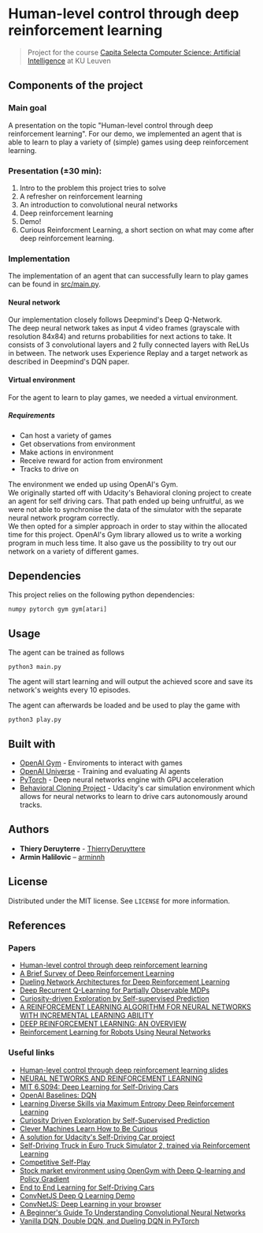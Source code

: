 #  Human-level control through deep reinforcement learning
> Project for the course [Capita Selecta Computer Science: Artificial Intelligence](https://onderwijsaanbod.kuleuven.be/syllabi/e/H05N0AE.htm#activetab=doelstellingen_idm1514848) at KU Leuven

## Components of the project

### Main goal
A presentation on the topic "Human-level control through deep reinforcement learning". For our demo, we implemented an agent that is able to learn to play a variety of (simple) games using deep reinforcement learning.

### Presentation (&plusmn;30 min):
1. Intro to the problem this project tries to solve
2. A refresher on reinforcement learning
3. An introduction to convolutional neural networks
4. Deep reinforcement learning
5. Demo!
6. Curious Reinforcment Learning, a short section on what may come after deep reinforcement learning.

### Implementation
The implementation of an agent that can successfully learn to play games can be found in [src/main.py](src/main.py).

#### Neural network
Our implementation closely follows Deepmind's Deep Q-Network.  
The deep neural network takes as input 4 video frames (grayscale with resolution 84x84) and returns probabilities for next actions to take. It consists of 3 convolutional layers and 2 fully connected layers with ReLUs in between. The network uses Experience Replay and a target network as described in Deepmind's DQN paper.

#### Virtual environment
For the agent to learn to play games, we needed a virtual environment.

##### Requirements
* Can host a variety of games
* Get observations from environment
* Make actions in environment
* Receive reward for action from environment
* Tracks to drive on

The environment we ended up using OpenAI's Gym.  
We originally started off with Udacity's Behavioral cloning project to create an agent for self driving cars. That path ended up being unfruitful, as we were not able to synchronise the data of the simulator with the separate neural network program correctly.  
We then opted for a simpler approach in order to stay within the allocated time for this project. OpenAI's Gym library allowed us to write a working program in much less time. It also gave us the possibility to try out our network on a variety of different games.  

## Dependencies
This project relies on the following python dependencies:

    numpy pytorch gym gym[atari]

## Usage
The agent can be trained as follows
```
python3 main.py
```
The agent will start learning and will output the achieved score and save its network's weights every 10 episodes.

The agent can afterwards be loaded and be used to play the game with
```
python3 play.py
```

## Built with
* [OpenAI Gym](https://github.com/openai/gym) - Enviroments to interact with games
* [OpenAI Universe](https://github.com/openai/universe) - Training and evaluating AI agents
* [PyTorch](https://github.com/pytorch/pytorch) - Deep neural networks engine with GPU acceleration
* [Behavioral Cloning Project](https://github.com/udacity/CarND-Behavioral-Cloning-P3) - Udacity's car simulation environment which allows for neural networks to learn to drive cars autonomously around tracks.

## Authors
* **Thiery Deruyterre** - [ThierryDeruyttere](https://github.com/ThierryDeruyttere)
* **Armin Halilovic** – [arminnh](http://github.com/arminnh/)

## License
Distributed under the MIT license. See ``LICENSE`` for more information.

## References

### Papers
- [Human-level control through deep reinforcement learning](https://deepmind.com/research/publications/human-level-control-through-deep-reinforcement-learning/)
- [A Brief Survey of Deep Reinforcement Learning](https://arxiv.org/abs/1708.05866)
- [Dueling Network Architectures for Deep Reinforcement Learning](https://arxiv.org/abs/1511.06581)
- [Deep Recurrent Q-Learning for Partially Observable MDPs](https://arxiv.org/abs/1507.06527)
- [Curiosity-driven Exploration by Self-supervised Prediction](https://arxiv.org/pdf/1705.05363.pdf)
- [A REINFORCEMENT LEARNING ALGORITHM FOR NEURAL NETWORKS WITH INCREMENTAL LEARNING ABILITY](http://www2.kobe-u.ac.jp/~ozawasei/pub/iconip02a.pdf)
- [DEEP REINFORCEMENT LEARNING: AN OVERVIEW](https://arxiv.org/pdf/1701.07274.pdf)
- [Reinforcement Learning for Robots Using Neural Networks](https://pdfs.semanticscholar.org/54c4/cf3a8168c1b70f91cf78a3dc98b671935492.pdf)

### Useful links
- [Human-level control through deep reinforcement learning slides](http://www.teach.cs.toronto.edu/~csc2542h/fall/material/csc2542f16_dqn.pdf)
- [NEURAL NETWORKS AND REINFORCEMENT LEARNING](http://web.mst.edu/~gosavia/neural_networks_RL.pdf)
- [MIT 6.S094: Deep Learning for Self-Driving Cars](http://selfdrivingcars.mit.edu/deeptraffic/)
- [OpenAI Baselines: DQN](https://blog.openai.com/openai-baselines-dqn/)
- [Learning Diverse Skills via Maximum Entropy Deep Reinforcement Learning](http://bair.berkeley.edu/blog/2017/10/06/soft-q-learning/)
- [Curiosity Driven Exploration by Self-Supervised Prediction](https://www.youtube.com/watch?v=J3FHOyhUn3A)
- [Clever Machines Learn How to Be Curious](https://www.quantamagazine.org/clever-machines-learn-how-to-be-curious-20170919)
- [A solution for Udacity's Self-Driving Car project](https://github.com/alexhagiopol/end-to-end-deep-learning)
- [Self-Driving Truck in Euro Truck Simulator 2, trained via Reinforcement Learning](https://github.com/aleju/self-driving-truck)
- [Competitive Self-Play](https://blog.openai.com/competitive-self-play/)
- [Stock market environment using OpenGym with Deep Q-learning and Policy Gradient](https://github.com/kh-kim/stock_market_reinforcement_learning)
- [End to End Learning for Self-Driving Cars](https://arxiv.org/abs/1604.07316)
- [ConvNetJS Deep Q Learning Demo](http://cs.stanford.edu/people/karpathy/convnetjs/demo/rldemo.html)
- [ConvNetJS: Deep Learning in your browser](http://cs.stanford.edu/people/karpathy/convnetjs/docs.html)
- [A Beginner's Guide To Understanding Convolutional Neural Networks](https://adeshpande3.github.io/adeshpande3.github.io/A-Beginner's-Guide-To-Understanding-Convolutional-Neural-Networks/)
- [Vanilla DQN, Double DQN, and Dueling DQN in PyTorch](https://github.com/dxyang/DQN_pytorch)
